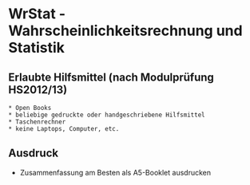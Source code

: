 WrStat - Wahrscheinlichkeitsrechnung und Statistik
======

## Erlaubte Hilfsmittel (nach Modulprüfung HS2012/13)

	* Open Books
	* beliebige gedruckte oder handgeschriebene Hilfsmittel
	* Taschenrechner
	* keine Laptops, Computer, etc.
## Ausdruck
* Zusammenfassung am Besten als A5-Booklet ausdrucken